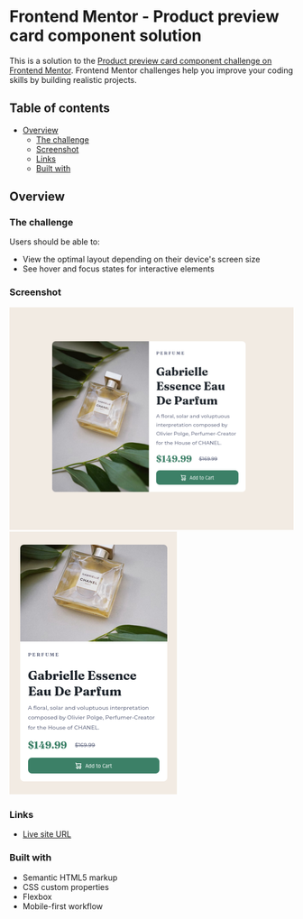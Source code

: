 # Frontend Mentor - Product preview card component solution

This is a solution to the [Product preview card component challenge on Frontend Mentor](https://www.frontendmentor.io/challenges/product-preview-card-component-GO7UmttRfa). Frontend Mentor challenges help you improve your coding skills by building realistic projects. 

## Table of contents

- [Overview](#overview)
  - [The challenge](#the-challenge)
  - [Screenshot](#screenshot)
  - [Links](#links)
  - [Built with](#built-with)

## Overview

### The challenge

Users should be able to:

- View the optimal layout depending on their device's screen size
- See hover and focus states for interactive elements

### Screenshot

![](./images/screenshotdesk.png)
![](./images/screenshotmobile.png)

### Links

- [Live site URL](https://luizpereiradev.github.io/frontendMentorProjects/projects/newbie/product-preview-card-component-main/index.html)

### Built with

- Semantic HTML5 markup
- CSS custom properties
- Flexbox
- Mobile-first workflow
